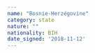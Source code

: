 ```yaml
---
name: "Bosnie-Herzégovine"
category: state
nature: ""
nationality: BIH
date_signed: '2018-11-12'
---
```

    